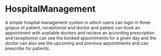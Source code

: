 # HospitalManagement
A simple hospital management system in which users can login in three gropus of patient, receptionist and doctor and patient can book an appointment with
available doctors and recieve an according prescription and receptionist can see the booked appointments for a given day and the doctor can also see the upcoming
and previous appointments and can prescribe for patients.
